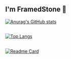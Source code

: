 ## I'm FramedStone 👋

[![Anurag's GitHub stats](https://github-readme-stats.vercel.app/api?username=vanoss222&theme=dark)](https://github.com/anuraghazra/github-readme-stats)
##
[![Top Langs](https://github-readme-stats.vercel.app/api/top-langs/?username=vanoss222)](https://github.com/anuraghazra/github-readme-stats)
##
[![Readme Card](https://github-readme-stats.vercel.app/api/pin/?username=vanoss222&repo=mmu-timetable-enhancement&show_owner=true)](https://github.com/anuraghazra/github-readme-stats)

<!--
**vanoss222/vanoss222** is a ✨ _special_ ✨ repository because its `README.md` (this file) appears on your GitHub profile.

Here are some ideas to get you started:

- 🔭 I’m currently working on ...
- 🌱 I’m currently learning ...
- 👯 I’m looking to collaborate on ...
- 🤔 I’m looking for help with ...
- 💬 Ask me about ...
- 📫 How to reach me: ...
- 😄 Pronouns: ...
- ⚡ Fun fact: ...
-->
